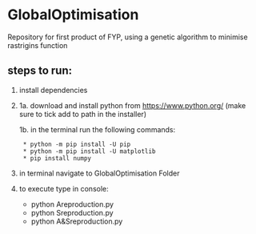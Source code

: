 # GlobalOptimisation
Repository for first product of FYP, using a genetic algorithm to minimise rastrigins function

## steps to run:
1. install dependencies
2. 
    1a. download and install python from https://www.python.org/
        (make sure to tick add to path in the installer)
        
    1b. in the terminal run the following commands:
    
        * python -m pip install -U pip
        * python -m pip install -U matplotlib
        * pip install numpy
     
2. in terminal navigate to GlobalOptimisation Folder

3. to execute type in console:
    * python Areproduction.py
    * python Sreproduction.py
    * python A&Sreproduction.py
